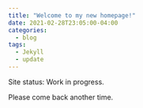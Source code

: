 ```yaml
---
title: "Welcome to my new homepage!"
date: 2021-02-28T23:05:00-04:00
categories:
  - blog
tags:
  - Jekyll
  - update
---
```


Site status: Work in progress.

Please come back another time.
